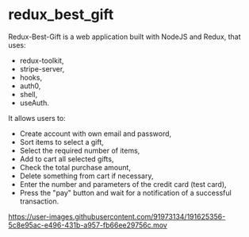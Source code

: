 # redux_best_gift

Redux-Best-Gift is a web application built with NodeJS and Redux, that uses: 
* redux-toolkit,  
* stripe-server,  
* hooks, 
* auth0, 
* shell, 
* useAuth.

It allows users to:

* Create account with own email and password, 
* Sort items to select a gift,
* Select the required number of items,
* Add to cart all selected gifts,
* Check the total purchase amount,
* Delete something from cart if necessary,
* Enter the number and parameters of the credit card (test card),
* Press the "pay" button and wait for a notification of a successful transaction.

https://user-images.githubusercontent.com/91973134/191625356-5c8e95ac-e496-431b-a957-fb66ee29756c.mov

<!--https://redux-best-gift.netlify.app/-->
